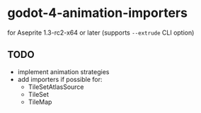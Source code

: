 # godot-4-animation-importers

for Aseprite 1.3-rc2-x64 or later (supports `--extrude` CLI option)

## TODO

- implement animation strategies
- add importers if possible for:
	- TileSetAtlasSource
	- TileSet
	- TileMap

